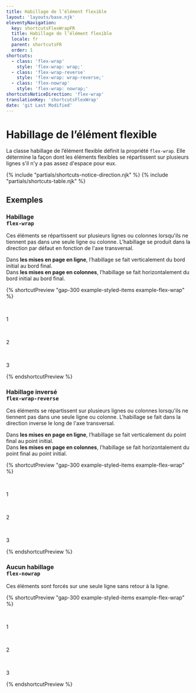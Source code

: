 ```yaml
---
title: Habillage de l’élément flexible
layout: 'layouts/base.njk'
eleventyNavigation:
  key: shortcutsFlexWrapFR
  title: Habillage de l’élément flexible
  locale: fr
  parent: shortcutsFR
  order: 1
shortcuts:
  - class: 'flex-wrap'
    style: 'flex-wrap: wrap;'
  - class: 'flex-wrap-reverse'
    style: 'flex-wrap: wrap-reverse;'
  - class: 'flex-nowrap'
    style: 'flex-wrap: nowrap;'
shortcutsNoticeDirection: 'flex-wrap'
translationKey: 'shortcutsFlexWrap'
date: 'git Last Modified'
---
```


# Habillage de l’élément flexible

La classe habillage de l’élément flexible définit la propriété `flex-wrap`. Elle détermine la façon dont les éléments flexibles se répartissent sur plusieurs lignes s'il n'y a pas assez d'espace pour eux.

{% include "partials/shortcuts-notice-direction.njk" %}
{% include "partials/shortcuts-table.njk" %}

## Exemples

### Habillage<br/>`flex-wrap`

Ces éléments se répartissent sur plusieurs lignes ou colonnes lorsqu'ils ne tiennent pas dans une seule ligne ou colonne. L’habillage se produit dans la direction par défaut en fonction de l'axe transversal.

Dans **les mises en page en ligne**, l’habillage se fait verticalement du bord initial au bord final.<br/>
Dans **les mises en page en colonnes**, l’habillage se fait horizontalement du bord initial au bord final.

{% shortcutPreview "gap-300 example-styled-items example-flex-wrap" %}

<div class="d-flex flex-wrap">
  <p>1</p>
  <p>2</p>
  <p>3</p>
</div>
{% endshortcutPreview %}

### Habillage inversé<br/>`flex-wrap-reverse`

Ces éléments se répartissent sur plusieurs lignes ou colonnes lorsqu'ils ne tiennent pas dans une seule ligne ou colonne. L'habillage se fait dans la direction inverse le long de l'axe transversal.

Dans **les mises en page en ligne**, l’habillage se fait verticalement du point final au point initial.<br/>
Dans **les mises en page en colonnes**, l’habillage se fait horizontalement du point final au point initial.

{% shortcutPreview "gap-300 example-styled-items example-flex-wrap" %}

<div class="d-flex flex-wrap-reverse">
  <p>1</p>
  <p>2</p>
  <p>3</p>
</div>
{% endshortcutPreview %}

### Aucun habillage<br/>`flex-nowrap`

Ces éléments sont forcés sur une seule ligne sans retour à la ligne.

{% shortcutPreview "gap-300 example-styled-items example-flex-wrap" %}

<div class="d-flex flex-nowrap">
  <p>1</p>
  <p>2</p>
  <p>3</p>
</div>
{% endshortcutPreview %}
